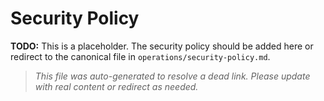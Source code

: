 # Security Policy

**TODO:** This is a placeholder. The security policy should be added here or redirect to the canonical file in `operations/security-policy.md`.

> _This file was auto-generated to resolve a dead link. Please update with real content or redirect as needed._
